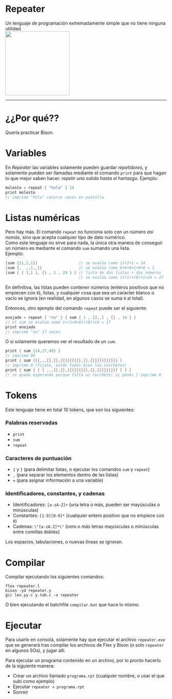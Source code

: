 # Repeater
Un lenguaje de programación extremadamente simple que no tiene ninguna utilidad.  
<img src="https://i.kym-cdn.com/photos/images/original/001/383/953/0c2.jpeg" width=200 height=200>

<hr>

# ¿¿Por qué??
Quería practicar Bison.

# Variables
En *Repeater* las variables solamente pueden guardar *repetidores*, y solamente pueden ser llamadas mediante el comando `print` para que hagan lo que mejor saben hacer: _repetir una salida hasta el hartazgo._
Ejemplo:  
```C
molesto = repeat { "hola" } 14
print molesto
// imprime "hola" catorce veces en pantalla
```

# Listas numéricas
Pero hay más. El comando `repeat` no funciona solo con un número _así nomás_, sino que acepta cualquier tipo de dato numérico.  
Como este lenguaje no sirve para nada, la única otra manera de conseguir un número es mediante el comando `sum` sumando una lista.    
Ejemplo:
```C
{sum {11,2,1}}                  // se evalúa como 11+2+1 = 14
{sum {,  ,,1,,}}                // se evalúa como 0+0+0+1+0+0 = 1
{sum { { 1,1 }, {} , 1 , 24 } } // lista de dos listas + dos números
                                // se evalúa como (1+1)+(0)+1+24 = 27
```

En definitiva, las listas pueden contener números (enteros positivos que no empiecen con `0`), listas, y cualquier cosa que sea un caracter blanco o vacío se ignora (en realidad, en algunos casos se suma `0` al total).

Entonces, otro ejemplo del comando `repeat` puede ser el siguiente:  
```C
enojado = repeat { "no" } { sum { 1 , {2,,} , {} , 14 } }
// el sum se evalúa como 1+(2+0+0)+(0)+14 = 17
print enojado
// imprime "no" 17 veces
```

O si solamente queremos ver el resultado de un `sum`:
```C
print { sum {14,27,49} }
// imprime 90
print { sum {{{,,,{},{},{{{{{{{{},{},{}}}}}}}}}}} }
// imprime 0 (fijate, están todos bien los corchetes)
print { sum { { { ,,,{},{},{{{{{{{{},{},{}}}}}}}} } } }
// se queda esperando porque falta un corchete; si ponés } imprime 0
```

# Tokens
Este lenguaje tiene en total 10 tokens, que son los siguientes:

### Palabras reservadas
- `print`
- `sum`
- `repeat`

### Caracteres de puntuación
- `{` y `}` (para delimitar listas, o ejecutar los comandos `sum` y `repeat`)
- `,` (para separar los elementos dentro de las listas)
- `=` (para asignar información a una variable)

### Identificadores, constantes, y cadenas
- Identificadores: `[a-zA-Z]+` (una letra o más, pueden ser mayúsculas o minúsculas)
- Constantes: `[1-9][0-9]*` (cualquier entero positivo que no empiece con `0`)
- Cadenas: `\"[a-zA-Z]*\"` (cero o más letras mayúsculas o minúsculas entre comillas dobles)

Los espacios, tabulaciones, o nuevas líneas se ignoran.

# Compilar
Compilar ejecutando los siguientes comandos:
```
flex repeater.l
bison -yd repeater.y
gcc lex.yy.c y.tab.c -o repeater
```
O bien ejecutando el batchfile `compilar.bat` que hace lo mismo.

# Ejecutar
Para usarlo en consola, solamente hay que ejecutar el archivo `repeater.exe` que se generará tras compilar los archivos de Flex y Bison (o solo `repeater` en algunos SOs), y jugar allí.

Para ejecutar un programa contenido en un archivo, por lo pronto hacerlo de la siguiente manera:  

- Crear un archivo llamado `programa.rpt` (cualquier nombre, o usar el que subí como ejemplo)
- Ejecutar `repeater < programa.rpt`
- Sonreír